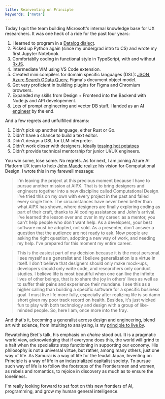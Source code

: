 ```yaml
---
title: Reinventing on Principle
keywords: ["meta"]
---
```


Today I quit the team building Microsoft's internal knowledge base for UX researchers. It was one heck of a ride for the past four years:

1. I learned to program in a [Datalog dialect](https://github.com/cozodb/cozo).
1. Picked up Python again (since my undergrad intro to CS) and wrote my first Jupyter Notebook.
1. Comfortablly coding in functional style in TypeScript, with and without [RxJS](https://rxjs.dev/).
1. Intermediate VIM using VS Code extension.
1. Created mini compilers for domain specific languages (DSL): [JSON](https://github.com/chuanqisun/torex), [Azure Search OData Query](https://github.com/chuanqisun/acs-expression-builder), Figma's document object model.
1. Got very proficient in building plugins for Figma and Chromium browsers.
1. Expanded my skills from Design + Frontend into the Backend with Node.js and API developement.
1. Lots of prompt engineering and vector DB stuff. I landed as an [AI engineer](https://www.latent.space/p/ai-engineer) by the end.

And a few regrets and unfulfilled dreams:

1. Didn't pick up another language, either Rust or Go.
2. Didn't have a chance to build a text editor.
3. Didn't design a DSL for LLM interpreter.
4. Didn't work closer with designers, ideally [tossing hot potatoes](https://danmall.com/posts/hot-potato-process/)
5. Didn't provide technical mentorship for junior UI/UX engineers.

You win some, lose some. No regrets. As for next, I am joining Azure AI Platform UX team to help [John Maede](https://en.wikipedia.org/wiki/John_Maeda) realize his vision for Computational Design. I wrote this in my farewell message:

> I'm leaving the project at this precious moment because I have to pursue another mission at AIPX. That is to bring designers and engineers together into a new discipline called Computational Design. I've tried this on my own with every project in the past and failed every single time. The circumstances have never been better than what AIPX has shown, where designers are finally exploring coding as part of their craft, thanks to AI coding assistance and John's arrival. I've learned the lesson over and over in my career: as a mentor, you can't help people who don't want help. As a developers, your best software must be adopted, not sold. As a presenter, don't answer a question that the audience are not ready to ask. Now people are asking the right question, adopting a new way of work, and needing my help. I've prepared for this moment my entire career.

> This is the easiest part of my decision because it is the most personal. I see myself as a generalist and I believe generalization is a virtue in itself. I don't believe that designers should only make mock-ups, developers should only write code, and researchers only conduct studies. I believe life is most beautiful when one can live the infinite lives of other beings, that is to share the joy in others' lives as well as to suffer their pains and experience their mundane. I see this as a higher calling than building a specific software for a specific business goal. I must live life more fully, especially after realizing life is so damn short given my poor track record on health. Besides, it's just wicked fun to play with both technology and design with a group of like-minded people. So, here I am, once more into the fray.

And that's it, becoming a generalist across design and engineering, blend art with science, from intuiting to analyzing, is my [principle to live by](https://youtu.be/PUv66718DII?si=zTTCUmUhmDcvHRrf).

Rewatching Bret's talk, his emphasis on _choice_ stood out. It is a pragmatic world view, acknowledging that if everyone does this, the world will grind to a halt when the specialists stop functioning in supporting our economy. His philosophy is not a universal virtue, but rather, among many others, just one way of life. As Samurai is a way of life for the feudal Japan, Inventing on Principle is a way of life in an industrialized capitalist society. To pursue such way of life is to follow the footsteps of the Frontiersmen and women, as rebels and romantics, to rejoice in discovery as much as to ensure the loneliness.

I'm really looking forward to set foot on this new frontiers of AI, programming, and grow my human general intelligence.

